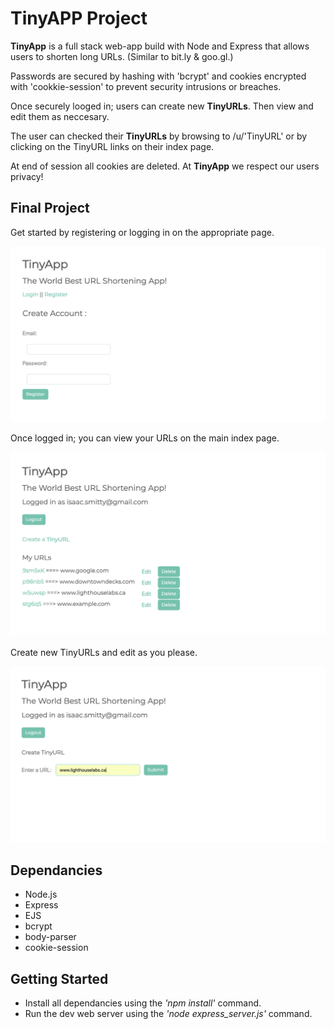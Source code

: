 

# TinyAPP Project

**TinyApp** is a full stack web-app build with Node and Express that allows users to shorten long URLs.  (Similar to bit.ly & goo.gl.)

Passwords are secured by hashing with 'bcrypt' and cookies encrypted with 'cookkie-session' to prevent security intrusions or breaches.

Once securely looged in; users can create new **TinyURLs**.  Then view and edit them as neccesary.

The user can checked their **TinyURLs** by browsing to /u/'TinyURL' or by clicking on the TinyURL links on their index page.

At end of session all cookies are deleted.  At **TinyApp** we respect our users privacy!


## Final Project

Get started by registering or logging in on the appropriate page.

!["Register page"](https://github.com/isaacsmitty/TinyApp/blob/master/Screenshot%202019-02-16%20at%2011.03.42%20PM.png)

Once logged in; you can view your URLs on the main index page.

!["Main URLs page"](https://github.com/isaacsmitty/TinyApp/blob/master/Screenshot%202019-02-16%20at%2011.02.01%20PM.png)

Create new TinyURLs and edit as you please.

!["Create TinyURL page"](https://github.com/isaacsmitty/TinyApp/blob/master/Screenshot%202019-02-16%20at%2011.04.33%20PM.png)


## Dependancies

* Node.js
* Express
* EJS
* bcrypt
* body-parser
* cookie-session

## Getting Started

* Install all dependancies using the *'npm install'* command.
* Run the dev web server using the *'node express_server.js'* command.









